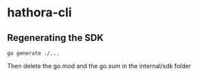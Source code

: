 # hathora-cli

## Regenerating the SDK

`go generate ./...`

Then delete the go.mod and the go.sum in the internal/sdk folder